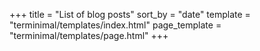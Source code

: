 +++
title = "List of blog posts"
sort_by = "date"
template = "terminimal/templates/index.html"
page_template = "terminimal/templates/page.html"
+++
